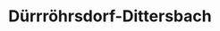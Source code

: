 ---
title: Dürrröhrsdorf-Dittersbach
url: /duerrroehrsdorf-dittersbach/
latitude: 51.026
longitude: 14.006
---